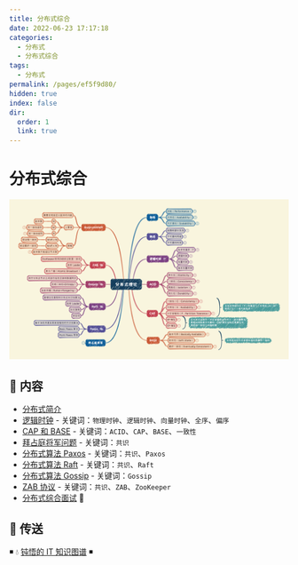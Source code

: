 ```yaml
---
title: 分布式综合
date: 2022-06-23 17:17:18
categories:
  - 分布式
  - 分布式综合
tags:
  - 分布式
permalink: /pages/ef5f9d80/
hidden: true
index: false
dir:
  order: 1
  link: true
---
```


# 分布式综合

![](https://raw.githubusercontent.com/dunwu/images/master/snap/202405170821320.png)

## 📖 内容

- [分布式简介](分布式简介.md)
- [逻辑时钟](逻辑时钟.md) - 关键词：`物理时钟`、`逻辑时钟`、`向量时钟`、`全序`、`偏序`
- [CAP 和 BASE](CAP&BASE.md) - 关键词：`ACID`、`CAP`、`BASE`、`一致性`
- [拜占庭将军问题](拜占庭将军问题.md) - 关键词：`共识`
- [分布式算法 Paxos](Paxos.md) - 关键词：`共识`、`Paxos`
- [分布式算法 Raft](Raft.md) - 关键词：`共识`、`Raft`
- [分布式算法 Gossip](Gossip.md) - 关键词：`Gossip`
- [ZAB 协议](Zab.md) - 关键词：`共识`、`ZAB`、`ZooKeeper`
- [分布式综合面试](分布式综合面试.md) 💯

## 🚪 传送

◾ 💧 [钝悟的 IT 知识图谱](https://dunwu.github.io/waterdrop/) ◾
